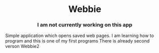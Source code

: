 <h1 align="center"> Webbie</h1>
<h3 align="center"> I am not currently working on this app </h3>
Simple application which opens saved web pages.
I am learning how to program and this is one of my first programs
There is already second verson Webbie2
